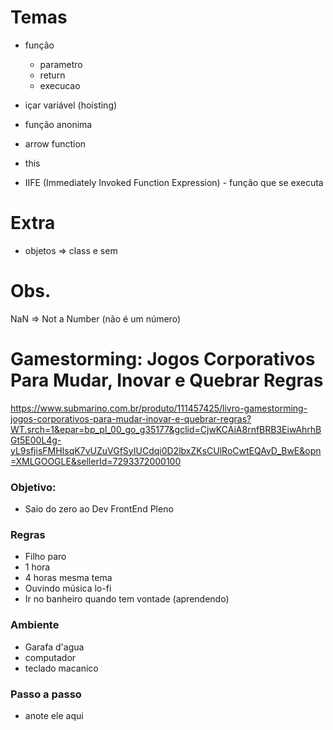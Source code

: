 # Temas

- função

  - parametro
  - return
  - execucao

- içar variável (hoisting)

- função anonima

- arrow function

- this

- IIFE (Immediately Invoked Function Expression) - função que se executa

# Extra

- objetos => class e sem

# Obs.

NaN => Not a Number (não é um número)


# Gamestorming: Jogos Corporativos Para Mudar, Inovar e Quebrar Regras
https://www.submarino.com.br/produto/111457425/livro-gamestorming-jogos-corporativos-para-mudar-inovar-e-quebrar-regras?WT.srch=1&epar=bp_pl_00_go_g35177&gclid=CjwKCAiA8rnfBRB3EiwAhrhBGt5E00L4g-yL9sfjisFMHIsqK7vUZuVGfSyIUCdqi0D2lbxZKsCUlRoCwtEQAvD_BwE&opn=XMLGOOGLE&sellerId=7293372000100

### Objetivo:
- Saio do zero ao Dev FrontEnd Pleno

### Regras
- Filho paro
- 1 hora 
- 4 horas mesma tema
- Ouvindo música lo-fi
- Ir no banheiro quando tem vontade (aprendendo)

### Ambiente
- Garafa d'agua
- computador
- teclado macanico

### Passo a passo
- anote ele aqui



















